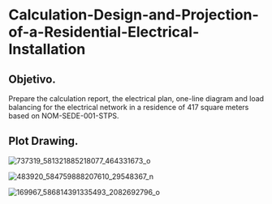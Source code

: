# Calculation-Design-and-Projection-of-a-Residential-Electrical-Installation

## Objetivo.

Prepare the calculation report, the electrical plan, one-line diagram and load balancing for the electrical network in a residence of 417 square meters based on NOM-SEDE-001-STPS.

## Plot Drawing. 

![737319_581321885218077_464331673_o](https://github.com/Lechuga-Geronimo/Calculation-Design-and-Projection-of-a-Residential-Electrical-Installation/assets/142461885/dd94d279-e0ac-4b22-a007-639e0ded4730)

![483920_584759888207610_29548367_n](https://github.com/Lechuga-Geronimo/Calculation-Design-and-Projection-of-a-Residential-Electrical-Installation/assets/142461885/32bb4826-47b6-42d3-847e-5df934ca5617)

![169967_586814391335493_2082692796_o](https://github.com/Lechuga-Geronimo/Calculation-Design-and-Projection-of-a-Residential-Electrical-Installation/assets/142461885/3d6a8e37-4497-4e9b-92fe-96d4e96ebf0d)
